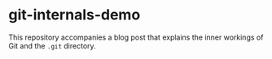 # git-internals-demo
This repository accompanies a blog post that explains the inner workings of Git and the `.git` directory.
